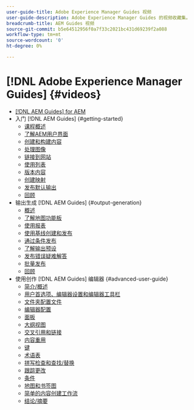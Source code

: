 ```yaml
---
user-guide-title: Adobe Experience Manager Guides 视频
user-guide-description: Adobe Experience Manager Guides 的视频收藏集。
breadcrumb-title: AEM Guides 视频
source-git-commit: b5e64512956f0a7f33c2021bc431d69239f2a088
workflow-type: tm+mt
source-wordcount: '0'
ht-degree: 0%

---
```



# [!DNL Adobe Experience Manager Guides] {#videos}

+ [[!DNL AEM Guides] for AEM](overview.md)
+ 入门 [!DNL AEM Guides] {#getting-started}
   + [课程概述](./course-1/overview.md)
   + [了解AEM用户界面](./course-1/understanding-the-aem-user-interface.md)
   + [创建和构建内容](./course-1/creating-and-structuring-content.md)
   + [处理图像](./course-1/working-with-images.md)
   + [链接到网站](./course-1/linking-to-websites.md)
   + [使用列表](./course-1/working-with-lists.md)
   + [版本内容](./course-1/versioning-content.md)
   + [创建映射](./course-1/creating-a-map.md)
   + [发布默认输出](./course-1/publishing-default-output.md)
   + [回顾](./course-1/recap.md)
+ 输出生成 [!DNL AEM Guides] {#output-generation}
   + [概述](./course-2/overview.md)
   + [了解地图功能板](./course-2/introduction-to-the-map-dashboard.md)
   + [使用报表](./course-2/working-with-reports.md)
   + [使用基线创建和发布](./course-2/creating-and-publishing-with-baselines.md)
   + [通过条件发布](./course-2/publishing-with-conditions.md)
   + [了解输出预设](./course-2/output-presets.md)
   + [发布错误疑难解答](./course-2/troubleshooting-publishing-errors.md)
   + [批量发布](./course-2/bulk-publishing.md)
   + [回顾](./course-2/recap.md)
+ 使用创作 [!DNL AEM Guides] 编辑器 {#advanced-user-guide}
   + [简介/概述](./course-3/overview.md)
   + [用户首选项、编辑器设置和编辑器工具栏](./course-3/user-settings-preferences-toolbars.md)
   + [文件夹配置文件](./course-3/folder-profiles.md)
   + [编辑器配置](./course-3/editor-configuration.md)
   + [面板](./course-3/panels.md)
   + [大纲视图](./course-3/outline-view.md)
   + [交叉引用和链接](./course-3/cross-references-and-links.md)
   + [内容重用](./course-3/content-reuse.md)
   + [键](./course-3/keys.md)
   + [术语表](./course-3/glossary.md)
   + [拼写检查和查找/替换](./course-3/spell-check.md)
   + [跟踪更改](./course-3/track-changes.md)
   + [条件](./course-3/conditions.md)
   + [地图和书签图](./course-3/maps-and-bookmaps.md)
   + [简单的内容创建工作流](./course-3/simple-content-creation-workflows.md)
   + [结论/摘要](./course-3/recap.md)